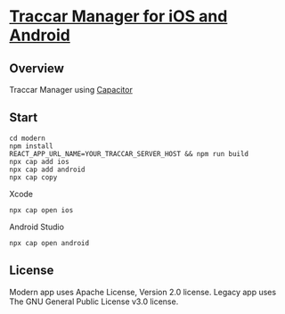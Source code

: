 # [Traccar Manager for iOS and Android](https://www.traccar.org)

## Overview

Traccar Manager using [Capacitor](https://github.com/ionic-team/capacitor)

## Start
```
cd modern
npm install
REACT_APP_URL_NAME=YOUR_TRACCAR_SERVER_HOST && npm run build
npx cap add ios
npx cap add android
npx cap copy
```
Xcode
```
npx cap open ios
```

Android Studio
```
npx cap open android
```


## License

Modern app uses Apache License, Version 2.0 license.
Legacy app uses The GNU General Public License v3.0 license.
